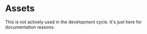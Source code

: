 # Assets

This is not actively used in the development cycle. It's just here for documentation reasons.
